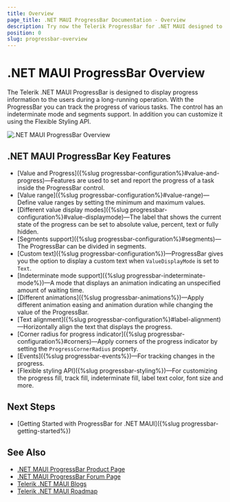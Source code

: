 ```yaml
---
title: Overview
page_title: .NET MAUI ProgressBar Documentation - Overview
description: Try now the Telerik ProgressBar for .NET MAUI designed to track the progress of various tasks.
position: 0
slug: progressbar-overview
---
```


# .NET MAUI ProgressBar Overview

The Telerik .NET MAUI ProgressBar is designed to display progress information to the users during a long-running operation. With the ProgressBar you can track the progress of various tasks. The control has an indeterminate mode and segments support. In addition you can customize it using the Flexible Styling API.  

![.NET MAUI ProgressBar Overview](images/progressbar-overview.png)

## .NET MAUI ProgressBar Key Features

* [Value and Progress]({%slug progressbar-configuration%}#value-and-progress)&mdash;Features are used to set and report the progress of a task inside the ProgressBar control.
* [Value range]({%slug progressbar-configuration%}#value-range)&mdash;Define value ranges by setting the minimum and maximum values.
* [Different value display modes]({%slug progressbar-configuration%}#value-displaymode)&mdash;The label that shows the current state of the progress can be set to absolute value, percent, text or fully hidden.
* [Segments support]({%slug progressbar-configuration%}#segments)&mdash;The ProgressBar can be divided in segments.
* [Custom text]({%slug progressbar-configuration%})&mdash;ProgressBar gives you the option to display a custom text when `ValueDisplayMode` is set to `Text`.
* [Indeterminate mode support]({%slug progressbar-indeterminate-mode%})&mdash;A mode that displays an animation indicating an unspecified amount of waiting time.
* [Different animations]({%slug progressbar-animations%})&mdash;Apply different animation easing and animation duration while changing the value of the ProgressBar.
* [Text alignment]({%slug progressbar-configuration%}#label-alignment)&mdash;Horizontally align the text that displays the progress. 
* [Corner radius for progress indicator]({%slug progressbar-configuration%}#corners)&mdash;Apply corners of the progress indicator by setting the `ProgressCornerRadius` property.
* [Events]({%slug progressbar-events%})&mdash;For tracking changes in the progress.  
* [Flexible styling API]({%slug progressbar-styling%})&mdash;For customizing the progress fill, track fill, indeterminate fill, label text color, font size and more.

## Next Steps

- [Getting Started with ProgressBar for .NET MAUI]({%slug progressbar-getting-started%})

## See Also

- [.NET MAUI ProgressBar Product Page](https://www.telerik.com/maui-ui/progressbar)
- [.NET MAUI ProgressBar Forum Page](https://www.telerik.com/forums/maui?tagId=1978)
- [Telerik .NET MAUI Blogs](https://www.telerik.com/blogs/mobile-net-maui)
- [Telerik .NET MAUI Roadmap](https://www.telerik.com/support/whats-new/maui-ui/roadmap)
